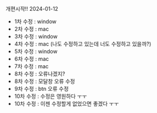 개편시작!! 2024-01-12

-   1차 수정 : window
-   2차 수정 : mac
-   3차 수정 : window
-   4차 수정 : mac (나도 수정하고 있는데 너도 수정하고 있을까?)
-   5차 수정 : window
-   6차 수정 : mac
-   7차 수정 : mac
-   8차 수정 : 오류나겠지?
-   8차 수정 : 모달창 오류 수정
-   9차 수정 : btn 오류 수정
-   10차 수정 : 수정은 영원하다 ㅜㅜ
-   10차 수정 : 이젠 수정할게 없었으면 좋겠다 ㅜㅜ
